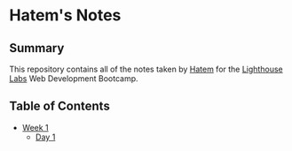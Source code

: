# Hatem's Notes

## Summary 

This repository contains all of the notes taken by [Hatem](https://github.com/AH82) for the [Lighthouse Labs](https://www.lighthouselabs.ca/) Web Development Bootcamp.

## Table of Contents
* [Week 1](/Week_1)
  * [Day 1](/Week_1/Day_1)